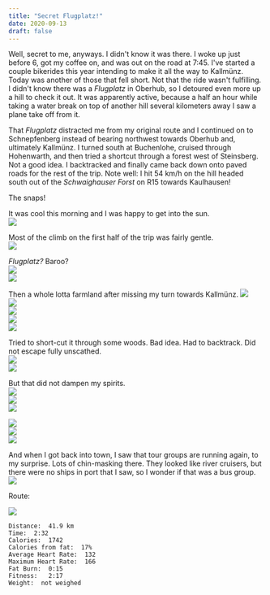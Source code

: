 ```yaml
---
title: "Secret Flugplatz!"
date: 2020-09-13
draft: false
---
```


Well, secret to me, anyways.  I didn't know it was there.  I woke up just before 6, got my coffee on, and was out on the road at 7:45.  I've started a couple bikerides this year intending to make it all the way to Kallmünz.  Today was another of those that fell short.  Not that the ride wasn't fulfilling.  I didn't know there was a *Flugplatz* in Oberhub, so I detoured even more up a hill to check it out.  It was apparently active, because a half an hour while taking a water break on top of another hill several kilometers away I saw a plane take off from it.

That *Flugplatz* distracted me from my original route and I continued on to Schnepfenberg instead of bearing northwest towards Oberhub and, ultimately Kallmünz.  I turned south at Buchenlohe, cruised through Hohenwarth, and then tried a shortcut through a forest west of Steinsberg.  Not a good idea.  I backtracked and finally came back down onto paved roads for the rest of the trip.  Note well:  I hit 54 km/h on the hill headed south out of the *Schwaighauser Forst* on R15 towards Kaulhausen!

The snaps!

It was cool this morning and I was happy to get into the sun.  
![](/IMG_20200913_083708161_s.jpg)

Most of the climb on the first half of the trip was fairly gentle.  
![](/IMG_20200913_083920777_s.jpg)

*Flugplatz?*  Baroo?  
![](/IMG_20200913_084756762_HDR_s.jpg)  
![](/IMG_20200913_084502542_HDR_s.jpg)  

Then a whole lotta farmland after missing my turn towards Kallmünz.
![](/IMG_20200913_084856682_s.jpg)  
![](/IMG_20200913_090252177_HDR_s.jpg)  
![](/IMG_20200913_090935841_HDR_s.jpg)  
![](/IMG_20200913_091235947_BURST000_COVER_TOP_s.jpg)  
![](/IMG_20200913_092331750_s.jpg)

Tried to short-cut it through some woods.  Bad idea.  Had to backtrack.  Did not escape fully unscathed.  
![](/IMG_20200913_092837441_s.jpg)  
![](/IMG_20200913_102103359_s.jpg)

But that did not dampen my spirits.  
![](/IMG_20200913_095900782_BURST000_COVER_TOP_s.jpg)  
![](/IMG_20200913_095912122_BURST000_COVER_TOP_s.jpg)  
![](/IMG_20200913_100254295_s.jpg)


![](/IMG_20200913_101837241_s.jpg)  
![](/IMG_20200913_101843844_s.jpg)  
![](/IMG_20200913_101901704_s.jpg)  

And when I got back into town, I saw that tour groups are running again, to my surprise.  Lots of chin-masking there.  They looked like river cruisers, but there were no ships in port that I saw, so I wonder if that was a bus group.
![](/IMG_20200913_105154107_s.jpg)

Route:

![](/20200913.jpg)


```
Distance:  41.9 km 
Time:  2:32 
Calories:  1742
Calories from fat:  17% 
Average Heart Rate:  132 
Maximum Heart Rate:  166
Fat Burn:  0:15
Fitness:   2:17
Weight:  not weighed
```
